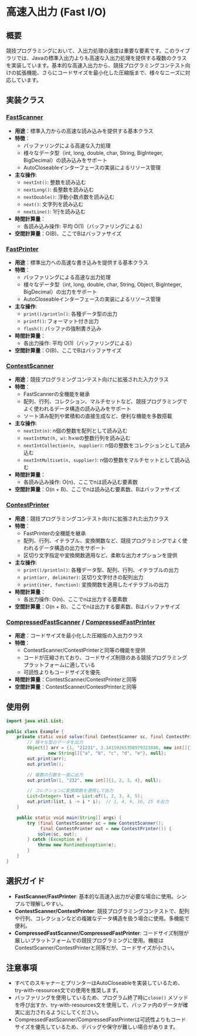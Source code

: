 # 高速入出力 (Fast I/O)

## 概要

競技プログラミングにおいて、入出力処理の速度は重要な要素です。このライブラリでは、Javaの標準入出力よりも高速な入出力処理を提供する複数のクラスを実装しています。基本的な高速入出力から、競技プログラミングコンテスト向けの拡張機能、さらにコードサイズを最小化した圧縮版まで、様々なニーズに対応しています。

## 実装クラス

### [FastScanner](./src/FastScanner.java)

- **用途**：標準入力からの高速な読み込みを提供する基本クラス
- **特徴**：
	- バッファリングによる高速な入力処理
	- 様々なデータ型（int, long, double, char, String, BigInteger, BigDecimal）の読み込みをサポート
	- AutoCloseableインターフェースの実装によるリソース管理
- **主な操作**:
	- `nextInt()`: 整数を読み込む
	- `nextLong()`: 長整数を読み込む
	- `nextDouble()`: 浮動小数点数を読み込む
	- `next()`: 文字列を読み込む
	- `nextLine()`: 1行を読み込む
- **時間計算量**：
	- 各読み込み操作: 平均 O(1)（バッファリングによる）
- **空間計算量**：O(B)、ここでBはバッファサイズ

### [FastPrinter](./src/FastPrinter.java)

- **用途**：標準出力への高速な書き込みを提供する基本クラス
- **特徴**：
	- バッファリングによる高速な出力処理
	- 様々なデータ型（int, long, double, char, String, Object, BigInteger, BigDecimal）の出力をサポート
	- AutoCloseableインターフェースの実装によるリソース管理
- **主な操作**:
	- `print()/println()`: 各種データ型の出力
	- `printf()`: フォーマット付き出力
	- `flush()`: バッファの強制書き込み
- **時間計算量**：
	- 各出力操作: 平均 O(1)（バッファリングによる）
- **空間計算量**：O(B)、ここでBはバッファサイズ

### [ContestScanner](./src/ContestScanner.java)

- **用途**：競技プログラミングコンテスト向けに拡張された入力クラス
- **特徴**：
	- FastScannerの全機能を継承
	- 配列、行列、コレクション、マルチセットなど、競技プログラミングでよく使われるデータ構造の読み込みをサポート
	- ソート済み配列や累積和の直接生成など、便利な機能を多数搭載
- **主な操作**:
	- `nextInt(n)`: n個の整数を配列として読み込む
	- `nextIntMat(h, w)`: h×wの整数行列を読み込む
	- `nextIntCollection(n, supplier)`: n個の整数をコレクションとして読み込む
	- `nextIntMultiset(n, supplier)`: n個の整数をマルチセットとして読み込む
- **時間計算量**：
	- 各読み込み操作: O(n)、ここでnは読み込む要素数
- **空間計算量**：O(n + B)、ここでnは読み込む要素数、Bはバッファサイズ

### [ContestPrinter](./src/ContestPrinter.java)

- **用途**：競技プログラミングコンテスト向けに拡張された出力クラス
- **特徴**：
	- FastPrinterの全機能を継承
	- 配列、行列、イテラブル、変換関数など、競技プログラミングでよく使われるデータ構造の出力をサポート
	- 区切り文字指定や変換関数適用など、柔軟な出力オプションを提供
- **主な操作**:
	- `print()/println()`: 各種データ型、配列、行列、イテラブルの出力
	- `print(arr, delimiter)`: 区切り文字付きの配列出力
	- `print(iter, function)`: 変換関数を適用したイテラブルの出力
- **時間計算量**：
	- 各出力操作: O(n)、ここでnは出力する要素数
- **空間計算量**：O(n + B)、ここでnは出力する要素数、Bはバッファサイズ

### [CompressedFastScanner](./src/CompressedFastScanner.java) / [CompressedFastPrinter](./src/CompressedFastPrinter.java)

- **用途**：コードサイズを最小化した圧縮版の入出力クラス
- **特徴**：
	- ContestScanner/ContestPrinterと同等の機能を提供
	- コードが圧縮されており、コードサイズ制限のある競技プログラミングプラットフォームに適している
	- 可読性よりもコードサイズを優先
- **時間計算量**：ContestScanner/ContestPrinterと同等
- **空間計算量**：ContestScanner/ContestPrinterと同等

## 使用例

```java
import java.util.List;

public class Example {
	private static void solve(final ContestScanner sc, final ContestPrinter out) {
		// 様々な型のデータを出力
		Object[] arr = {1, "21231", 3.14159265358979323846, new int[]{1, 2, 3, 4, 5},
				new String[]{"a", "b", "c", "d", "e"}, null};
		out.print(arr);
		out.println();

		// 複数の引数を一度に出力
		out.println(1, "232", new int[]{1, 2, 3, 4}, null);

		// コレクションに変換関数を適用して出力
		List<Integer> list = List.of(1, 2, 3, 4, 5);
		out.print(list, i -> i * i);  // 1, 4, 9, 16, 25 を出力
	}

	public static void main(String[] args) {
		try (final ContestScanner sc = new ContestScanner();
			 final ContestPrinter out = new ContestPrinter()) {
			solve(sc, out);
		} catch (Exception e) {
			throw new RuntimeException(e);
		}
	}
}
```

## 選択ガイド

- **FastScanner/FastPrinter**: 基本的な高速入出力が必要な場合に使用。シンプルで理解しやすい。
- **ContestScanner/ContestPrinter**: 競技プログラミングコンテストで、配列や行列、コレクションなどの複雑なデータ構造を扱う場合に使用。多機能で便利。
- **CompressedFastScanner/CompressedFastPrinter**:
	コードサイズ制限が厳しいプラットフォームでの競技プログラミングに使用。機能はContestScanner/ContestPrinterと同等だが、コードサイズが小さい。

## 注意事項

- すべてのスキャナーとプリンターはAutoCloseableを実装しているため、try-with-resources文での使用を推奨します。
- バッファリングを使用しているため、プログラム終了時に`close()`
	メソッドを呼び出すか、try-with-resources文を使用して、バッファ内のデータが確実に出力されるようにしてください。
- CompressedFastScanner/CompressedFastPrinterは可読性よりもコードサイズを優先しているため、デバッグや保守が難しい場合があります。